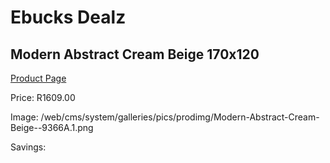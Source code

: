 
# Ebucks Dealz
## Modern Abstract Cream Beige 170x120
[Product Page](https://www.ebucks.com/web/shop/productSelected.do?prodId=1210525483&catId=1209942745)

Price: R1609.00

Image: /web/cms/system/galleries/pics/prodimg/Modern-Abstract-Cream-Beige--9366A.1.png

Savings: 


	